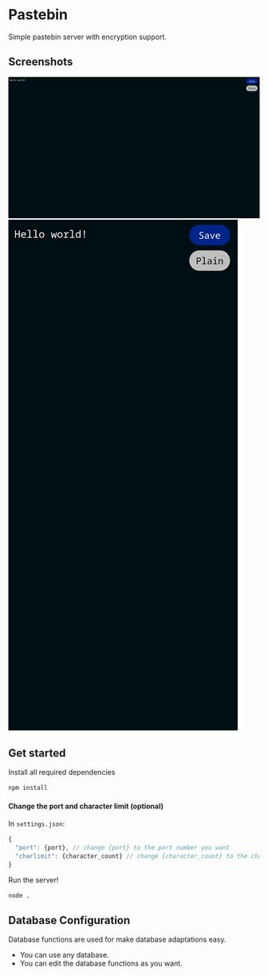 # Pastebin
Simple pastebin server with encryption support.

## Screenshots
![desktop](screenshots/desktop.png)
![mobile](screenshots/mobile.png)

## Get started
Install all required dependencies
```sh
npm install
```
#### Change the port and character limit (optional)
In `settings.json`:
```js
{
  "port": {port}, // change {port} to the port number you want
  "charlimit": {character_count} // change {character_count} to the character limit you want
}
```
Run the server!
```sh
node .
```

## Database Configuration
Database functions are used for make database adaptations easy.
- You can use any database.
- You can edit the database functions as you want.
